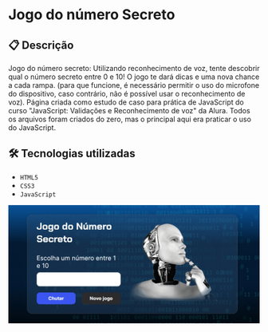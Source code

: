 <h1> Jogo do número Secreto </h1>

## 📋 Descrição

Jogo do número secreto: Utilizando reconhecimento de voz, tente descobrir qual o número secreto entre 0 e 10! 
O jogo te dará dicas e uma nova chance a cada rampa. (para que funcione, é necessário permitir o uso do microfone do dispositivo, caso contrário, não é possível usar o reconhecimento de voz).
Página criada como estudo de caso para prática de JavaScript do curso "JavaScript: Validações
e Reconhecimento de voz" da Alura. 
Todos os arquivos foram criados do zero, mas o principal aqui era praticar o uso do JavaScript.


🛠️ Tecnologias utilizadas
---
- ``HTML5``
- ``CSS3``
- ``JavaScript``



![jogodonumerosecreto](numerosecreto.jpg)




